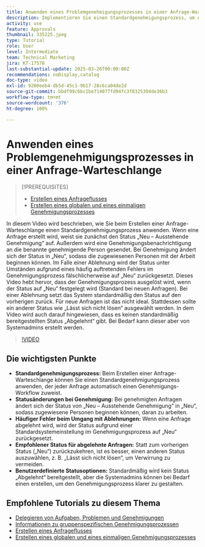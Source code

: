 ```yaml
---
title: Anwenden eines Problemgenehmigungsprozesses in einer Anfrage-Warteschlange
description: Implementieren Sie einen Standardgenehmigungsprozess, um Anfrage-Workflows zu optimieren und sicherzustellen, dass der Status genehmigter Anfragen entsprechend in „Neu“ geändert wird. Vermeiden Sie Verwirrung bei abgelehnten Anfragen, indem Sie „Lässt sich nicht lösen“ als Statusänderung wählen.
activity: use
feature: Approvals
thumbnail: 335225.jpeg
type: Tutorial
role: User
level: Intermediate
team: Technical Marketing
jira: KT-17578
last-substantial-update: 2025-03-26T00:00:00Z
recommendations: noDisplay,catalog
doc-type: video
exl-id: 9200eeb4-db5d-45c1-9b17-28c6ca04de2d
source-git-commit: bbdf99c6bc1be714077fd94fc3f8325394de36b3
workflow-type: tm+mt
source-wordcount: '376'
ht-degree: 100%

---
```


# Anwenden eines Problemgenehmigungsprozesses in einer Anfrage-Warteschlange

>[!PREREQUISITES]
>
>* [Erstellen eines Anfrageflusses](https://experienceleague.adobe.com/de/docs/workfront-learn/tutorials-workfront/manage-work/request-queues/create-a-request-flow)
>* [Erstellen eines globalen und eines einmaligen Genehmigungsprozesses](https://experienceleague.adobe.com/de/docs/workfront-learn/tutorials-workfront/manage-work/approval-processes-and-milestone-paths/create-a-single-use-approval-process)


In diesem Video wird beschrieben, wie Sie beim Erstellen einer Anfrage-Warteschlange einen Standardgenehmigungsprozess anwenden. Wenn eine Anfrage erstellt wird, weist sie zunächst den Status „Neu – Ausstehende Genehmigung“ auf. Außerdem wird eine Genehmigungsbenachrichtigung an die benannte genehmigende Person gesendet. Bei Genehmigung ändert sich der Status in „Neu“, sodass die zugewiesenen Personen mit der Arbeit beginnen können. Im Falle einer Ablehnung wird der Status unter Umständen aufgrund eines häufig auftretenden Fehlers im Genehmigungsprozess fälschlicherweise auf „Neu“ zurückgesetzt. 
Dieses Video hebt hervor, dass der Genehmigungsprozess ausgelöst wird, wenn der Status auf „Neu“ festgelegt wird (Standard bei neuen Anfragen). Bei einer Ablehnung setzt das System standardmäßig den Status auf den vorherigen zurück. Für neue Anfragen ist das nicht ideal. Stattdessen sollte ein anderer Status wie „Lässt sich nicht lösen“ ausgewählt werden. In dem Video wird auch darauf hingewiesen, dass es keinen standardmäßig bereitgestellten Status „Abgelehnt“ gibt. Bei Bedarf kann dieser aber von Systemadmins erstellt werden. 

>[!VIDEO](https://video.tv.adobe.com/v/3455013/?quality=12&learn=on&enablevpops=1)

## Die wichtigsten Punkte

* **Standardgenehmigungsprozess:** Beim Erstellen einer Anfrage-Warteschlange können Sie einen Standardgenehmigungsprozess anwenden, der jeder Anfrage automatisch einen Genehmigungs-Workflow zuweist.
* **Statusänderungen bei Genehmigung:** Bei genehmigten Anfragen ändert sich der Status von „Neu – Ausstehende Genehmigung“ in „Neu“, sodass zugewiesene Personen beginnen können, daran zu arbeiten.
* **Häufiger Fehler beim Umgang mit Ablehnungen:** Wenn eine Anfrage abgelehnt wird, wird der Status aufgrund einer Standardsystemeinstellung im Genehmigungsprozess auf „Neu“ zurückgesetzt.
* **Empfohlener Status für abgelehnte Anfragen:** Statt zum vorherigen Status („Neu“) zurückzukehren, ist es besser, einen anderen Status auszuwählen, z. B. „Lässt sich nicht lösen“, um Verwirrung zu vermeiden.
* **Benutzerdefinierte Statusoptionen:** Standardmäßig wird kein Status „Abgelehnt“ bereitgestellt, aber die Systemadmins können bei Bedarf einen erstellen, um den Genehmigungsprozess klarer zu gestalten.


## Empfohlene Tutorials zu diesem Thema

* [Delegieren von Aufgaben, Problemen und Genehmigungen](/help/manage-work/approval-processes-and-milestone-paths/delegate-approvals.md)
* [Informationen zu gruppenspezifischen Genehmigungsprozessen](/help/administration-and-setup/approval-processes-and-milestone-paths/group-specific-approval-processes.md)
* [Erstellen eines Anfrageflusses](/help/manage-work/request-queues/create-a-request-flow.md)
* [Erstellen eines globalen und eines einmaligen Genehmigungsprozesses](https://experienceleague.adobe.com/de/docs/workfront-learn/tutorials-workfront/manage-work/approval-processes-and-milestone-paths/create-a-single-use-approval-process)
